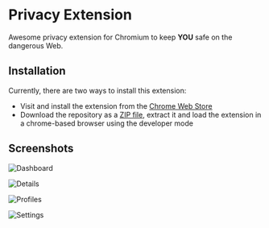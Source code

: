 # Privacy Extension

Awesome privacy extension for Chromium to keep **YOU** safe on the dangerous Web.

## Installation

Currently, there are two ways to install this extension:
- Visit and install the extension from the [Chrome Web Store]() 
- Download the repository as a [ZIP file](https://gitlab.hpi.de/dominic.schaa/privacyextension/-/archive/main/privacyextension-main.zip), extract it and load the extension in a chrome-based browser using the developer mode

## Screenshots

![Dashboard](https://i.imgur.com/pb0dZpC.gif)

![Details](https://i.imgur.com/guVLWuG.gif)

![Profiles](https://i.imgur.com/pW0y5v3.gif)

![Settings](https://i.imgur.com/zsFnY5m.gif)
